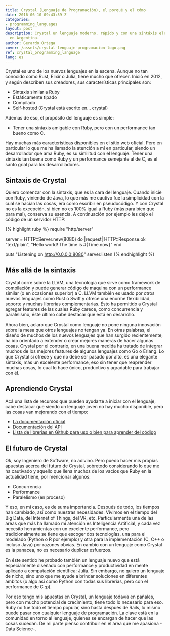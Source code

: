 ```yaml
---
title: Crystal (Lenguaje de Programación), el porqué y el cómo
date: 2016-06-10 09:43:59 Z
categories:
- programming_languages
layout: post
description: Crystal un lenguaje moderno, rápido y con una sintáxis elegante creado
  en Argentina.
author: Gerardo Ortega
cover: /assets/crystal-lenguaje-programacion-logo.png
ref: crystal_programming_language
lang: es
---
```


Crystal es uno de los nuevos lenguajes en la escena. Aunque no tan conocido como Rust, Elixir o Julia, tiene mucho que ofrecer. Iniciò en 2012, y según describen sus creadores, sus características principales son:

- Sintaxis similar a Ruby
- Estáticamente tipado 
- Compilado
- Self-hosted (Crystal está escrito en… crystal)

Ademas de eso, el propósito del lenguaje es simple:

- Tener una sintaxis amigable con Ruby, pero con un performance tan bueno como C.

Hay muchas más características disponibles en el sitio web oficial. Pero en particular lo que me ha llamado la atención a mí en particular, siendo un desarrollador que ama Ruby, es su similitud con el lenguaje. Tener una sintaxis tan buena como Ruby y un performance semejante al de C, es el santo grial para los desarrolladores.

## Sintaxis de Crystal

Quiero comenzar con la sintaxis, que es la cara del lenguaje. Cuando iniciè con Ruby, viniendo de Java, lo que más me cautivo fue la simplicidad con la cual se hacían las cosas, era como escribir en pseudocódigo. Y con Crystal no es la excepción, si bien no es 100% igual a Ruby (más para bien que para mal), conserva su esencia. A continuación por ejemplo les dejo el código de un servidor HTTP:

{% highlight ruby %}
require "http/server"

server = HTTP::Server.new(8080) do |request|
  HTTP::Response.ok "text/plain", "Hello world! The time is #{Time.now}"
end

puts "Listening on http://0.0.0.0:8080"
server.listen
{% endhighlight %}

## Más allá de la sintaxis 

Crystal corre sobre la LLVM, una tecnología que sirve como framework de compilación y puede generar código de maquina con un performance similar (o en ocasiones superior) a C. LLVM también es usado por otros nuevos lenguajes como Rust o Swift y ofrece una enorme flexibilidad, soporte y muchas librerias complementarias. Ésto ha permitido a Crystal agregar features de las cuales Ruby carece, como concurrencia y paralelismo, éste último cabe destacar que está en desarrollo.

Ahora bien, aclaro que Crystal como lenguaje no pone ninguna innovación sobre la mesa que otros lenguajes no tengan ya. En otras palabras, el diseño de muchos de los nuevos lenguajes que han surgido recientemente, ha ido orientado a extender o crear mejores maneras de hacer algunas cosas. Crystal por el contrario, en una buena medida ha tratado de integrar muchos de los mejores features de algunos lenguajes como Go o Erlang. Lo que Crystal si ofrece y que no debe ser pasado por alto, es una elegante sintaxis, más un excelente performance, eso sin tener que reaprender muchas cosas, lo cual lo hace único, productivo y agradable para trabajar con él.

## Aprendiendo Crystal

Acá una lista de recursos que pueden ayudarte a iniciar con el lenguaje, cabe destacar que siendo un lenguaje joven no hay mucho disponible, pero las cosas van mejorando con el tiempo:

- [La documentación oficial](http://crystal-lang.org/docs/)
- [Documentación del API](http://crystal-lang.org/api/)
- [Lista de librerias en Github para uso o bien para aprender del código](https://github.com/veelenga/awesome-crystal)

## El futuro de Crystal

Ok, soy Ingeniero de Software, no adivino. Pero puedo hacer mis propias apuestas acerca del futuro de Crystal, sobretodo considerando lo que me ha cautivado y aquello que llena muchos de los vacíos que Ruby en la actualidad tiene, por mencionar algunos:

- Concurrencia
- Performance
- Paralelismo (en proceso)

Y eso, en mi caso, es de suma importancia. Después de todo, los tiempos han cambiado, así como nuestras necesidades. Vivimos en el tiempo del Big Data, del Internet of Things, del VR, etc. Particularmente una de las áreas que más ha llamado mi atención es Inteligencia Artificial, y cada vez necesito herramientas con un excelente performance, pero tradicionalmente se tiene que escoger dos tecnologías, una para el modelado (Python o R por ejemplo) y otra para la implementación (C, C++ o incluso Java) por razones obvias. En cambio con un lenguaje como Crystal es la panacea, no es necesario duplicar esfuerzos.

En éste sentido he probado también un lenguaje nuevo que está especialmente diseñado con performance y productividad en mente aplicado a computación científica: Julia. Sin embargo, no quiero un lenguaje de nicho, sino uno que me ayude a brindar soluciones en diferentes ámbitos (o algo así como Python con todas sus librerías, pero con el performance de C :p).

Por eso tengo mis apuestas en Crystal, un lenguaje todavía en pañales, pero con mucho potencial de crecimiento, tiene todo lo necesario para eso. Ruby no fue todo el tiempo popular, sino hasta después de Rails, lo mismo puede pasar con cualquier lenguaje de programación. La clave está en la comunidad en torno al lenguaje, quienes se encargan de hacer que las cosas sucedan. De mi parte pienso contribuir en el área que me apasiona -Data Science-.



